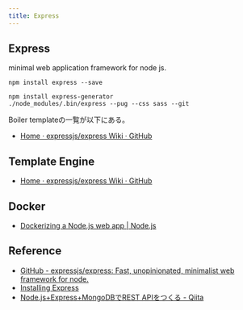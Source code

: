 ```yaml
---
title: Express
---
```


## Express
minimal web application framework for node js.

```
npm install express --save
```

```
npm install express-generator
./node_modules/.bin/express --pug --css sass --git
```

Boiler templateの一覧が以下にある。

* [Home · expressjs/express Wiki · GitHub](https://github.com/expressjs/express/wiki#boilerplate)


## Template Engine
* [Home · expressjs/express Wiki · GitHub](https://github.com/expressjs/express/wiki#template-engines)

## Docker
* [Dockerizing a Node.js web app | Node.js](https://nodejs.org/en/docs/guides/nodejs-docker-webapp/)


## Reference
* [GitHub - expressjs/express: Fast, unopinionated, minimalist web framework for node.](https://github.com/expressjs/express/)
* [Installing Express](http://expressjs.com/en/starter/installing.html)
* [Node.js+Express+MongoDBでREST APIをつくる - Qiita](https://qiita.com/itagakishintaro/items/a1519998a91061cbfb1e)

